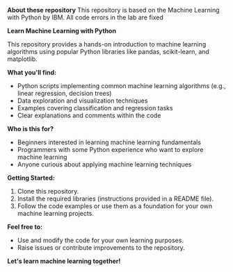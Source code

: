 **About these repository**
This repository is based on the Machine Learning with Python by IBM.
All code errors in the lab are fixed

**Learn Machine Learning with Python**

This repository provides a hands-on introduction to machine learning algorithms using popular Python libraries like pandas, scikit-learn, and matplotlib. 

**What you'll find:**

* Python scripts implementing common machine learning algorithms (e.g., linear regression, decision trees)
* Data exploration and visualization techniques
* Examples covering classification and regression tasks
* Clear explanations and comments within the code

**Who is this for?**

* Beginners interested in learning machine learning fundamentals
* Programmers with some Python experience who want to explore machine learning
* Anyone curious about applying machine learning techniques

**Getting Started:**

1. Clone this repository.
2. Install the required libraries (instructions provided in a README file).
3. Follow the code examples or use them as a foundation for your own machine learning projects.

**Feel free to:**

* Use and modify the code for your own learning purposes.
* Raise issues or contribute improvements to the repository.

**Let's learn machine learning together!**
